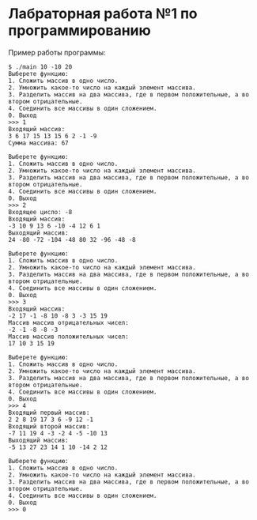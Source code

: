 # Лабраторная работа №1 по программированию

Пример работы программы:

    $ ./main 10 -10 20
    Выберете функцию:
    1. Сложить массив в одно число.
    2. Умножить какое-то число на каждый элемент массива.
    3. Разделить массив на два массива, где в первом положительные, а во втором отрицательные.
    4. Соединить все массивы в один сложением.
    0. Выход
    >>> 1
    Входящий массив:
    3 6 17 15 13 15 6 2 -1 -9
    Сумма массива: 67
    
    Выберете функцию:
    1. Сложить массив в одно число.
    2. Умножить какое-то число на каждый элемент массива.
    3. Разделить массив на два массива, где в первом положительные, а во втором отрицательные.
    4. Соединить все массивы в один сложением.
    0. Выход
    >>> 2
    Входящее цисло: -8
    Входящий массив:
    -3 10 9 13 6 -10 -4 12 6 1
    Выходящий массив:
    24 -80 -72 -104 -48 80 32 -96 -48 -8
    
    Выберете функцию:
    1. Сложить массив в одно число.
    2. Умножить какое-то число на каждый элемент массива.
    3. Разделить массив на два массива, где в первом положительные, а во втором отрицательные.
    4. Соединить все массивы в один сложением.
    0. Выход
    >>> 3
    Входящий массив:
    -2 17 -1 -8 10 -8 3 -3 15 19
    Массив массив отрицательных чисел:
    -2 -1 -8 -8 -3
    Массив массив положительных чисел:
    17 10 3 15 19
    
    Выберете функцию:
    1. Сложить массив в одно число.
    2. Умножить какое-то число на каждый элемент массива.
    3. Разделить массив на два массива, где в первом положительные, а во втором отрицательные.
    4. Соединить все массивы в один сложением.
    0. Выход
    >>> 4
    Входящий первый массив:
    2 2 8 19 17 3 6 -9 12 -1
    Входящий второй массив:
    -7 11 19 4 -3 -2 4 -5 -10 13
    Выходящий массив:
    -5 13 27 23 14 1 10 -14 2 12
    
    Выберете функцию:
    1. Сложить массив в одно число.
    2. Умножить какое-то число на каждый элемент массива.
    3. Разделить массив на два массива, где в первом положительные, а во втором отрицательные.
    4. Соединить все массивы в один сложением.
    0. Выход
    >>> 0